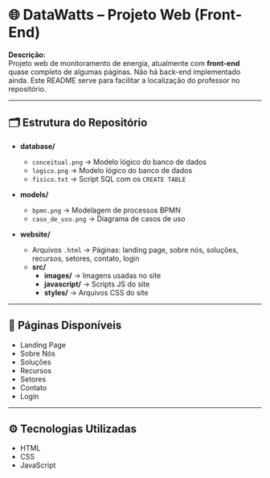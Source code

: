 # 🌐 DataWatts – Projeto Web (Front-End)

**Descrição:**  
Projeto web de monitoramento de energia, atualmente com **front-end** quase completo de algumas páginas. Não há back-end implementado ainda. Este README serve para facilitar a localização do professor no repositório.  

---

## 🗂 Estrutura do Repositório

- **database/**
  - `conceitual.png` → Modelo lógico do banco de dados  
  - `logico.png` → Modelo lógico do banco de dados  
  - `fisico.txt` → Script SQL com os `CREATE TABLE`  

- **models/**  
  - `bpmn.png` → Modelagem de processos BPMN   
  - `caso_de_uso.png` → Diagrama de casos de uso  

- **website/**  
  - Arquivos `.html` → Páginas: landing page, sobre nós, soluções, recursos, setores, contato, login  
  - **src/**  
    - **images/** → Imagens usadas no site  
    - **javascript/** → Scripts JS do site  
    - **styles/** → Arquivos CSS do site  

---

## 📄 Páginas Disponíveis

- Landing Page  
- Sobre Nós  
- Soluções  
- Recursos  
- Setores  
- Contato  
- Login  

---

## ⚙️ Tecnologias Utilizadas

- HTML  
- CSS  
- JavaScript
